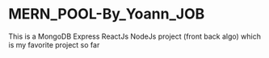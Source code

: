 # MERN_POOL-By_Yoann_JOB
This is a MongoDB Express ReactJs NodeJs project (front back algo) which is my favorite project so far
